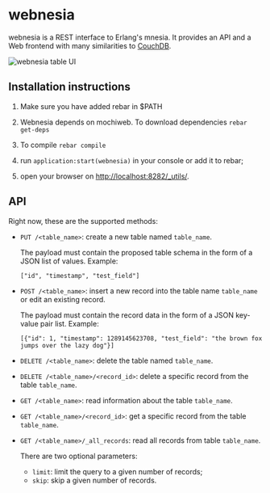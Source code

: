 # webnesia

webnesia is a REST interface to Erlang's mnesia. It provides an API and a Web frontend with many similarities to [CouchDB](http://couchdb.org).

![webnesia table UI](https://github.com/tarpipe/webnesia/raw/master/doc/images/webnesia_table_ui.png)

## Installation instructions

1. Make sure you have added rebar in $PATH 

2. Webnesia depends on mochiweb. To download dependencies `rebar get-deps`

3. To compile `rebar compile`

4. run `application:start(webnesia)` in your console or add it to rebar;

5. open your browser on [http://localhost:8282/_utils/](http://localhost:8282/_utils/).

## API

Right now, these are the supported methods:

*   `PUT /<table_name>`: create a new table named `table_name`.

    The payload must contain the proposed table schema in the form of a JSON list of values. Example:

    `["id", "timestamp", "test_field"]`

*   `POST /<table_name>`: insert a new record into the table name `table_name` or edit an existing record.

    The payload must contain the record data in the form of a JSON key-value pair list. Example:
    
    `[{"id": 1, "timestamp": 1289145623708, "test_field": "the brown fox jumps over the lazy dog"}]`

*   `DELETE /<table_name>`: delete the table named `table_name`.

*   `DELETE /<table_name>/<record_id>`: delete a specific record from the table `table_name`.

*   `GET /<table_name>`: read information about the table `table_name`.

*   `GET /<table_name>/<record_id>`: get a specific record from the table `table_name`.

*   `GET /<table_name>/_all_records`: read all records from table `table_name`.

    There are two optional parameters:
    
    * `limit`: limit the query to a given number of records;
    * `skip`: skip a given number of records.
